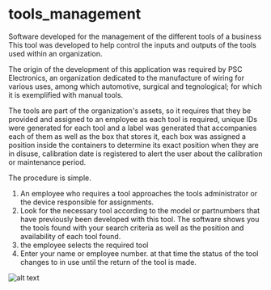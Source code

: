 # tools_management
Software developed for the management of the different tools of a business
This tool was developed to help control the inputs and outputs of the tools used within an organization.


The origin of the development of this application was required by PSC Electronics, an organization dedicated to the manufacture of wiring for various uses, among which automotive, surgical and tegnological; for which it is exemplified with manual tools.


The tools are part of the organization's assets, so it requires that they be provided and assigned to an employee
as each tool is required, unique IDs were generated for each tool and a label was generated that accompanies each of them 
as well as the box that stores it, each box was assigned a position inside the containers to determine its exact position 
when they are in disuse, calibration date is registered to alert the user about the calibration or maintenance period.


The procedure is simple.
1. An employee who requires a tool approaches the tools administrator or the device responsible for assignments.
2. Look for the necessary tool according to the model or partnumbers that have previously been developed with this tool.
The software shows you the tools found with your search criteria as well as the position and availability of each tool found.
3. the employee selects the required tool
4. Enter your name or employee number. at that time the status of the tool changes to in use until the return of the tool is made.

![alt text](https://raw.githubusercontent.com/hdservicesweb/tools_management/tree/master/raw_image/home.png)
